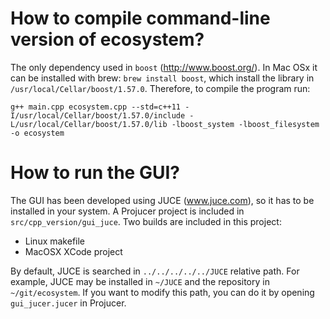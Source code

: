 # How to compile command-line version of ecosystem?

The only dependency used in `boost` (http://www.boost.org/). In Mac OSx it can be installed with brew: `brew install boost`, which install the library in `/usr/local/Cellar/boost/1.57.0`. Therefore, to compile the program run:

`g++ main.cpp ecosystem.cpp --std=c++11 -I/usr/local/Cellar/boost/1.57.0/include -L/usr/local/Cellar/boost/1.57.0/lib -lboost_system -lboost_filesystem -o ecosystem`

# How to run the GUI?

The GUI has been developed using JUCE (www.juce.com), so it has to be installed in your system. A Projucer project is included in `src/cpp_version/gui_juce`. Two builds are included in this project:

* Linux makefile
* MacOSX XCode project

By default, JUCE is searched in `../../../../../JUCE` relative path. For example, JUCE may be installed in `~/JUCE` and the repository in `~/git/ecosystem`. If you want to modify this path, you can do it by opening `gui_jucer.jucer` in Projucer.
